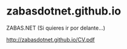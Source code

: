 # zabasdotnet.github.io
ZABAS.NET (Si quieres ir por delante...)

http://zabasdotnet.github.io/CV.pdf


